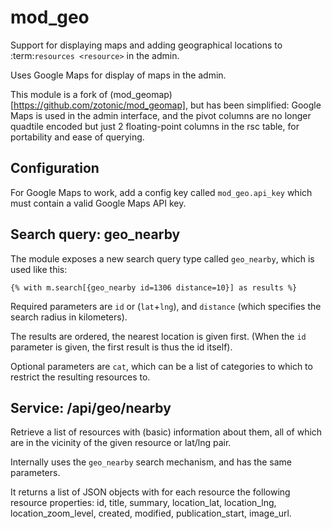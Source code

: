 mod_geo
=======

Support for displaying maps and adding geographical locations to
:term:`resources <resource>` in the admin.

Uses Google Maps for display of maps in the admin.

This module is a fork of
(mod_geomap)[https://github.com/zotonic/mod_geomap], but has been
simplified: Google Maps is used in the admin interface, and the pivot
columns are no longer quadtile encoded but just 2 floating-point
columns in the rsc table, for portability and ease of querying.


Configuration
-------------

For Google Maps to work, add a config key called `mod_geo.api_key`
which must contain a valid Google Maps API key.


Search query: geo_nearby
------------------------

The module exposes a new search query type called `geo_nearby`, which is used like this:

    {% with m.search[{geo_nearby id=1306 distance=10}] as results %}

Required parameters are `id` or (`lat`+`lng`), and `distance` (which
specifies the search radius in kilometers).

The results are ordered, the nearest location is given first. (When
the `id` parameter is given, the first result is thus the id itself).

Optional parameters are `cat`, which can be a list of categories to
which to restrict the resulting resources to.


Service: /api/geo/nearby
-------------------------

Retrieve a list of resources with (basic) information about them, all
of which are in the vicinity of the given resource or lat/lng pair.

Internally uses the `geo_nearby` search mechanism, and has the same parameters.

It returns a list of JSON objects with for each resource the following
resource properties: id, title, summary, location_lat, location_lng,
location_zoom_level, created, modified, publication_start, image_url.

